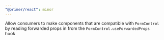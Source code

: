 ```yaml
---
"@primer/react": minor
---
```


Allow consumers to make components that are compatible with `FormControl` by reading forwarded props in from the `FormControl.useForwardedProps` hook

<!-- Changed components: FormControl -->

